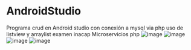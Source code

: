 # AndroidStudio
Programa crud en Android studio con conexión a mysql via php uso de listview y arraylist examen inacap
Microservicios php
![image](https://user-images.githubusercontent.com/37011968/151630083-57a28c0d-6430-493b-9ba1-aa1d47c0f3d1.png)
![image](https://user-images.githubusercontent.com/37011968/151630193-f31fd062-eaa9-4b3b-9cba-45673e80e17a.png)
![image](https://user-images.githubusercontent.com/37011968/151630334-d7cb3fe2-6d51-4819-9a42-b9d9b14aa6de.png)
![image](https://user-images.githubusercontent.com/37011968/151630443-be153ab4-3e29-420b-a448-247bcdcdb917.png)

